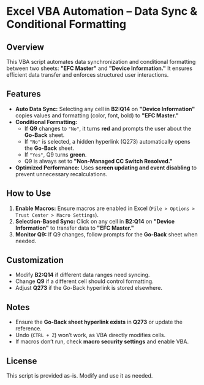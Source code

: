 # **Excel VBA Automation – Data Sync & Conditional Formatting**  

## **Overview**  
This VBA script automates data synchronization and conditional formatting between two sheets: **"EFC Master"** and **"Device Information."** It ensures efficient data transfer and enforces structured user interactions.  

## **Features**  

- **Auto Data Sync:** Selecting any cell in **B2:Q14** on **"Device Information"** copies values and formatting (color, font, bold) to **"EFC Master."**  
- **Conditional Formatting:**  
  - If **Q9** changes to `"No"`, it turns **red** and prompts the user about the **Go-Back** sheet.  
  - If `"No"` is selected, a hidden hyperlink (Q273) automatically opens the **Go-Back** sheet.  
  - If `"Yes"`, Q9 turns **green**.  
  - Q9 is always set to **"Non-Managed CC Switch Resolved."**  
- **Optimized Performance:** Uses **screen updating and event disabling** to prevent unnecessary recalculations.  

## **How to Use**  

1. **Enable Macros:** Ensure macros are enabled in Excel (`File > Options > Trust Center > Macro Settings`).  
2. **Selection-Based Sync:** Click on any cell in **B2:Q14** on **"Device Information"** to transfer data to **"EFC Master."**  
3. **Monitor Q9:** If Q9 changes, follow prompts for the **Go-Back** sheet when needed.  

## **Customization**  

- Modify **B2:Q14** if different data ranges need syncing.  
- Change **Q9** if a different cell should control formatting.  
- Adjust **Q273** if the Go-Back hyperlink is stored elsewhere.  

## **Notes**  

- Ensure the **Go-Back sheet hyperlink exists** in **Q273** or update the reference.  
- Undo (`CTRL + Z`) won’t work, as VBA directly modifies cells.  
- If macros don’t run, check **macro security settings** and enable VBA.  

## **License**  

This script is provided as-is. Modify and use it as needed.
